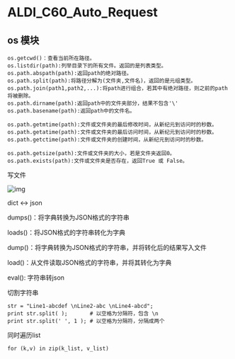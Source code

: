# ALDI_C60_Auto_Request

## os 模块

```
os.getcwd()：查看当前所在路径。
os.listdir(path):列举目录下的所有文件。返回的是列表类型。
os.path.abspath(path):返回path的绝对路径。
os.path.split(path):将路径分解为(文件夹,文件名)，返回的是元组类型。
os.path.join(path1,path2,...):将path进行组合，若其中有绝对路径，则之前的path将被删除。
os.path.dirname(path):返回path中的文件夹部分，结果不包含'\' 
os.path.basename(path):返回path中的文件名。

os.path.getmtime(path):文件或文件夹的最后修改时间，从新纪元到访问时的秒数。
os.path.getatime(path):文件或文件夹的最后访问时间，从新纪元到访问时的秒数。
os.path.getctime(path):文件或文件夹的创建时间，从新纪元到访问时的秒数。

os.path.getsize(path):文件或文件夹的大小，若是文件夹返回0。
os.path.exists(path):文件或文件夹是否存在，返回True 或 False。
```



写文件

![img](https://img2018.cnblogs.com/blog/1150129/201906/1150129-20190604111410731-619344652.png)



dict <-> json

dumps()：将字典转换为JSON格式的字符串

loads()：将JSON格式的字符串转化为字典

dump()：将字典转换为JSON格式的字符串，并将转化后的结果写入文件

load()：从文件读取JSON格式的字符串，并将其转化为字典

eval(): 字符串转json



切割字符串

```
str = "Line1-abcdef \nLine2-abc \nLine4-abcd";
print str.split( );       # 以空格为分隔符，包含 \n
print str.split(' ', 1 ); # 以空格为分隔符，分隔成两个
```



同时遍历list

```
for (k,v) in zip(k_list, v_list)
```


